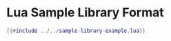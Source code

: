 <!--
SPDX-FileCopyrightText: 2024 Sam Windell
SPDX-License-Identifier: GPL-3.0-or-later
-->

# Lua Sample Library Format

```lua
{{#include ../../sample-library-example.lua}}
```
